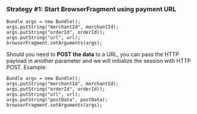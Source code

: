 ### Strategy #1: Start BrowserFragment using payment URL

```
Bundle args = new Bundle();
args.putString("merchantId", merchantId);
args.putString("orderId", orderId));
args.putString("url", url);
browserFragment.setArguments(args);
```

Should you need to **POST the data** to a URL, you can pass the HTTP payload in another parameter and we will initialize the session with HTTP POST. Example:

```
Bundle args = new Bundle();
args.putString("merchantId", merchantId);
args.putString("orderId", orderId));
args.putString("url", url);
args.putString("postData", postData);
browserFragment.setArguments(args);
```
